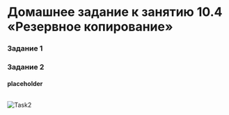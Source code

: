 # Домашнее задание к занятию 10.4 «Резервное копирование»

### Задание 1


### Задание 2

#### placeholder
```

```

![Task2]()
